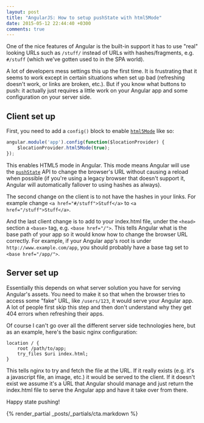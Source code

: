 ```yaml
---
layout: post
title: "AngularJS: How to setup pushState with html5Mode"
date: 2015-05-12 22:44:40 +0300
comments: true
---
```


One of the nice features of Angular is the built-in support it has to use "real" looking URLs such as `/stuff/` instead of URLs with hashes/fragments, e.g. `#/stuff` (which we've gotten used to in the SPA world).

A lot of developers mess settings this up the first time. It is frustrating that it seems to work except in certain situations when set up bad (refreshing doesn't work, or links are broken, etc.). But if you know what buttons to push: it actually just requires a little work on your Angular app and some configuration on your server side.

## Client set up

First, you need to add a `config()` block to enable [`html5Mode`](https://docs.angularjs.org/guide/$location#html5-mode) like so:

```javascript
angular.module('app').config(function($locationProvider) {
    $locationProvider.html5Mode(true);
});
```

This enables HTML5 mode in Angular. This mode means Angular will use the [`pushState`](https://developer.mozilla.org/en-US/docs/Web/Guide/API/DOM/Manipulating_the_browser_history?redirectlocale=en-US&redirectslug=Web%2FGuide%2FDOM%2FManipulating_the_browser_history) API to change the browser's URL without causing a reload when possible (if you're using a legacy browser that doesn't support it, Angular will automatically fallover to using hashes as always).

The second change on the client is to not have the hashes in your links. For example change `<a href="#/stuff">Stuff</a>` to `<a href="/stuff">Stuff</a>`.

And the last client change is to add to your index.html file, under the `<head>` section a `<base>` tag, e.g. `<base href="/">`. This tells Angular what is the base path of your app so it would know how to change the browser URL correctly. For example, if your Angular app's root is under `http://www.example.com/app`, you should probably have a base tag set to `<base href="/app/">`.

## Server set up

Essentially this depends on what server solution you have for serving Angular's assets. You need to make it so that when the browser tries to access some "fake" URL, like `/users/123`, it would serve your Angular app. A lot of people first skip this step and then don't understand why they get 404 errors when refreshing their apps.

Of course I can't go over all the different server side technologies here, but as an example, here's the basic nginx configuration:

```
location / {
    root /path/to/app;
    try_files $uri index.html;
}
```

This tells nginx to try and fetch the file at the URL. If it really exists (e.g. it's a javascript file, an image, etc.) it would be served to the client. If it doesn't exist we assume it's a URL that Angular should manage and just return the index.html file to serve the Angular app and have it take over from there.

Happy state pushing!

{% render_partial _posts/_partials/cta.markdown %}
